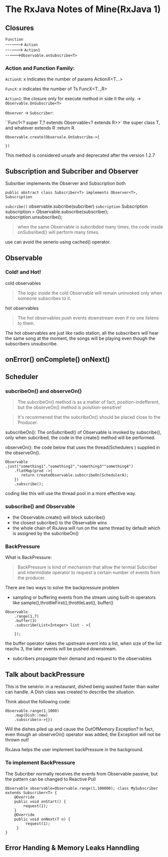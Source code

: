 # The RxJava Notes of Mine(RxJava 1)

## Closures

``Function``
 <br>------> ``Action``
<br>------> ``Action1``
     <br>   ----->``Observable.onSubscribe<T>``

### Action and Function Family:
``ActionX``: x indicates the number of params 
ActionX<T...>

``FuncX``: x indicates the number of Ts 
FuncX<T..,R>

``Action1``: the closure only for execute method in side it the only. -> ``Observable.OnSubscribe<T>``

``Observer``  -> ``Subscriber``:


``Func1<? super T,? extends Observable<? extends R>>`
the super class T, and whatever extends R
:return R.

````
Observable.create(Observale.OnSubscribe->{

})
````

This method is considered unsafe and deprecated after the version 1.2.7

## Subscription and Subcriber and Observer

Subsriber implements the Observer and Subscription both

``public abstract class Subscriber<T> implements Observer<T>, Subscription``



``subcribe()`` observable.subcribe(subcriber)
``subcription`` Subscription subscription = Observable.subscribe(subscriber);
                subscription.unsubscribe();
 
> when the same Observable is subcribded many times, the code inside onSubsribed() will perform many times.

use can avoid the  senerio using cached() operator.


## Observable

### Cold! and Hot!

cold observables

> The logic inside the cold Observable will remain uninvoked only when someone subscribes to it.

hot observables
> The hot observables push events downstream even if no one listens to them.


The hot observables are  just like radio station, all the subscribers will hear the same song at the moment, the songs will be playing even though the subscribers unsubscribe.


## onError() onComplete() onNext()

## Scheduler

### subcribeOn() and observeOn()

> The subcribeOn() method is as a matter of fact, position-indefferent, but the observeOn() method is poisition-sensitive!

> It's recommened that the subcribeOn() should be placed close to the Producer.


subscribeOn(): The onSubcribed() of Observable is invoked by subscribe(), only when subcribed, the code in the create() method will be performed. 

observeOn(): the code below that uses the thread(Schedulers ) supplied in the observeOn().


````
Observable
.just("something1","something2","something3""something4")
    .flatMap(prod ->{
       return createObservable.subscribeOn(SchedulerA); 
    })
    .subscribe();
````
coding like this will use the thread pool in a more effective way.





### subscribe() and Observable

- the Observable.create() will block subcribe()
- the closest subcribe() to the Observable wins
- the whole chain of RxJava will run on the same thread by default which is assigned by the subcribeOn()

### BackPressure

What is BackPressure:

> BackPressure is kind of mechanism that allow the termial Subcriber and intermidiate operator to request a certain number of events from the producer.  

There are two ways to solve the backpressure problem

- sampling or buffering events from the stream using built-in operators like sample(),throttleFirst(),throttleLast(), buffer()

````
Observable
    .range(1,7)
    .buffer(3)
    .subscribe(List<Integer> list - >{

    });
````
the buffer operator takes the upstream event into a list, when size of the list reachs 3, the later events will be pushed downstream.

- subcribers propagate their demand and request to the observables 


## Talk about backPressure
This is the senerio: in a restaurant, dished being washed faster than waiter can handle. A Dish class was created to describe the situation.

Think about the following code:
````
Observable.range(1,1000)
    .map(Dish::new)
    .subscribe(x->{})
````

Will the dishes piled up and cause the OutOfMemory Exception? In fact, even though an observeOn() operator was added, the Exception will not be thrown out!

RxJava helps the user implement backPressure in the background.

### To implement BackPressure

The Subcriber normally receives the events from Observable passive, but the pattern can be changed to Reactive Pull
````
Observable observable=Observable.range(1,100000); class MySubscriber extends Subscriber<T> { 
    @Override 
    public void onStart() { 
        request(1); 
    } 
    @Override 
    public void onNext(T n) {  
         request(1);
     } 
}

````

## Error Handing & Memory Leaks Hanndling